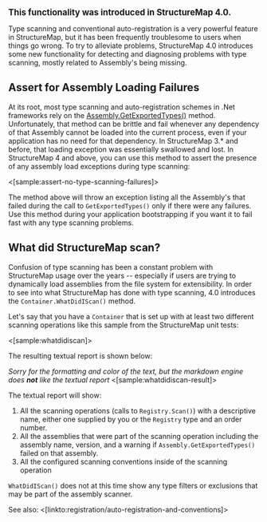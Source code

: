 <!--Title:Type Scanning Diagnostics-->

<div class="alert alert-info" role="alert"><b><big>This functionality was introduced in StructureMap 4.0.</b></big></div>

Type scanning and conventional auto-registration is a very powerful feature in StructureMap, but it has been frequently troublesome to users when things go wrong. To try to alleviate problems, StructureMap 4.0 introduces some new functionality for detecting and diagnosing problems with type scanning, mostly related to Assembly's being missing.

## Assert for Assembly Loading Failures

At its root, most type scanning and auto-registration schemes in .Net frameworks rely on the <a href="https://msdn.microsoft.com/en-us/library/system.reflection.assembly.getexportedtypes%28v=vs.110%29.aspx">Assembly.GetExportedTypes()</a> method. Unfortunately, that method can be brittle and fail whenever any dependency of that Assembly cannot be loaded into the current process, even if your application has no need for that dependency. In StructureMap 3.* and before, that loading exception was essentially swallowed and lost. In StructureMap 4 and above, you can use this method to assert the presence of any assembly load exceptions during type scanning:

<[sample:assert-no-type-scanning-failures]>

The method above will throw an exception listing all the Assembly's that failed during the call to `GetExportedTypes()` only if there were any failures. Use this method during your application bootstrapping if you want it to fail fast with any type scanning problems.


## What did StructureMap scan?

Confusion of type scanning has been a constant problem with StructureMap usage over the years -- especially if users are trying to dynamically load assemblies from the file system for extensibility. In order to see into what StructureMap has done with type scanning, 4.0 introduces the `Container.WhatDidIScan()` method.

Let's say that you have a `Container` that is set up with at least two different scanning operations like this sample from the StructureMap unit tests:

<[sample:whatdidiscan]>

The resulting textual report is shown below:

_Sorry for the formatting and color of the text, but the markdown engine does **not** like the textual report_
<[sample:whatdidiscan-result]>

The textual report will show:

1. All the scanning operations (calls to `Registry.Scan()`) with a descriptive name, either one supplied by you or the `Registry` type and an order number.
1. All the assemblies that were part of the scanning operation including the assembly name, version, and a warning if `Assembly.GetExportedTypes()` failed on that assembly.
1. All the configured scanning conventions inside of the scanning operation

`WhatDidIScan()` does not at this time show any type filters or exclusions that may be part of the assembly scanner. 

See also: <[linkto:registration/auto-registration-and-conventions]>


